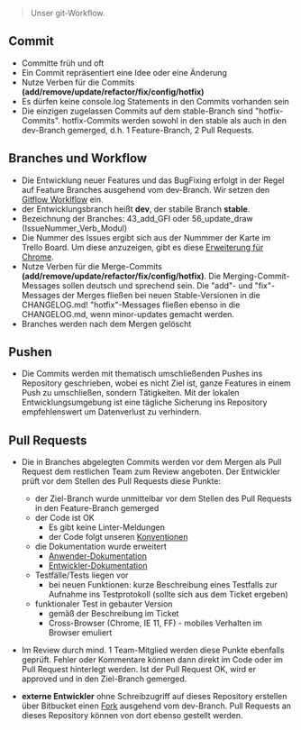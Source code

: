 >Unser git-Workflow.

## Commit
* Committe früh und oft
* Ein Commit repräsentiert eine Idee oder eine Änderung
* Nutze Verben für die Commits **(add/remove/update/refactor/fix/config/hotfix)**
* Es dürfen keine console.log Statements in den Commits vorhanden sein
* Die einzigen zugelassen Commits auf dem stable-Branch sind "hotfix-Commits". hotfix-Commits werden sowohl in den stable als auch in den dev-Branch gemerged, d.h. 1 Feature-Branch, 2 Pull Requests.

## Branches und Workflow
* Die Entwicklung neuer Features und das BugFixing erfolgt in der Regel auf Feature Branches ausgehend vom dev-Branch. Wir setzen den [Gitflow Worklflow](https://www.atlassian.com/git/tutorials/comparing-workflows#gitflow-workflow) ein.
* der Entwicklungsbranch heißt **dev**, der stabile Branch **stable**.
* Bezeichnung der Branches: 43_add_GFI oder 56_update_draw (IssueNummer_Verb_Modul)
* Die Nummer des Issues ergibt sich aus der Nummmer der Karte im Trello Board. Um diese anzuzeigen, gibt es diese [Erweiterung für Chrome](https://chrome.google.com/webstore/detail/trello-card-numbers/kadpkdielickimifpinkknemjdipghaf).
* Nutze Verben für die Merge-Commits **(add/remove/update/refactor/fix/config/hotfix)**. Die Merging-Commit-Messages sollen deutsch und sprechend sein. Die "add"- und "fix"-Messages der Merges fließen bei neuen Stable-Versionen in die CHANGELOG.md! "hotfix"-Messages fließen ebenso in die CHANGELOG.md, wenn minor-updates gemacht werden.
* Branches werden nach dem Mergen gelöscht

## Pushen
* Die Commits werden mit thematisch umschließenden Pushes ins Repository geschrieben, wobei es nicht Ziel ist, ganze Features in einem Push zu umschließen, sondern Tätigkeiten. Mit der lokalen Entwicklungsumgebung ist eine tägliche Sicherung ins Repository empfehlenswert um Datenverlust zu verhindern.

## Pull Requests
* Die in Branches abgelegten Commits werden vor dem Mergen als Pull Request dem restlichen Team zum Review angeboten. Der Entwickler prüft vor dem Stellen des Pull Requests diese Punkte:
    - der Ziel-Branch wurde unmittelbar vor dem Stellen des Pull Requests in den Feature-Branch gemerged
    - der Code ist OK
        - Es gibt keine Linter-Meldungen
        - der Code folgt unseren [Konventionen](conventions.md)
    - die Dokumentation wurde erweitert
        - [Anwender-Dokumentation](doc.md)
        - [Entwickler-Dokumentation](doc/remoteinterface.md)
    - Testfälle/Tests liegen vor
        - bei neuen Funktionen: kurze Beschreibung eines Testfalls zur Aufnahme ins Testprotokoll (sollte sich aus dem Ticket ergeben)
    - funktionaler Test in gebauter Version
        - gemäß der Beschreibung im Ticket
        - Cross-Browser (Chrome, IE 11, FF) - mobiles Verhalten im Browser emuliert

* Im Review durch mind. 1 Team-Mitglied werden diese Punkte ebenfalls geprüft. Fehler oder Kommentare können dann direkt im Code oder im Pull Request hinterlegt werden. Ist der Pull Request OK, wird er approved und in den Ziel-Branch gemerged.

* **externe Entwickler** ohne Schreibzugriff auf dieses Repository erstellen über Bitbucket einen [Fork](https://bitbucket.org/lgv-g12/lgv/fork) ausgehend vom dev-Branch. Pull Requests an dieses Repository können von dort ebenso gestellt werden.
